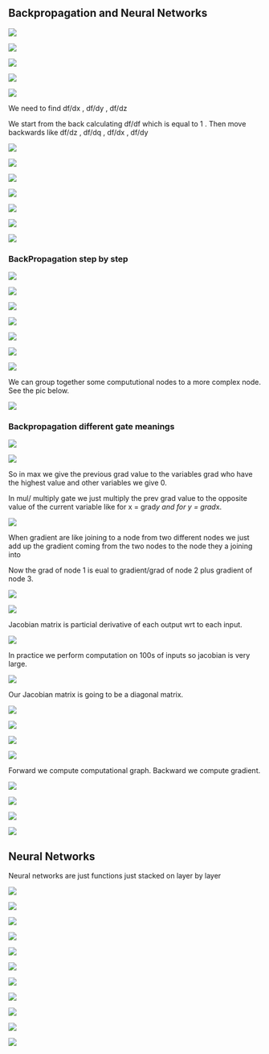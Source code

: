 ## Backpropagation and Neural Networks

![](./images/lecture4/img1.JPG)

![](./images/lecture4/img2.JPG)

![](./images/lecture4/img3.JPG)

![](./images/lecture4/img4.JPG)

![](./images/lecture4/img5.JPG)

We need to find df/dx ,  df/dy , df/dz

We start from the back calculating df/df which is equal to 1 . Then move backwards like df/dz , df/dq , df/dx , df/dy

![](./images/lecture4/img6.JPG)

![](./images/lecture4/img7.JPG)

![](./images/lecture4/img8.JPG)

![](./images/lecture4/img9.JPG)

![](./images/lecture4/img10.JPG)

![](./images/lecture4/img11.JPG)

![](./images/lecture4/img12.JPG)

### BackPropagation step by step

![](./images/lecture4/img13.JPG)

![](./images/lecture4/img14.JPG)

![](./images/lecture4/img15.JPG)

![](./images/lecture4/img16.JPG)

![](./images/lecture4/img17.JPG)

![](./images/lecture4/img18.JPG)

![](./images/lecture4/img19.JPG)

We can group together some compututional nodes to a more complex node. See the pic below.

![](./images/lecture4/img20.JPG)

### Backpropagation different gate meanings

![](./images/lecture4/img21.JPG)

![](./images/lecture4/img22.JPG)

So in max we give the previous grad value to the variables grad who have the highest value and other variables we give 0.

In mul/ multiply gate we just multiply the prev grad value to the opposite value of the current variable like for x = grad*y and for y = grad*x.

![](./images/lecture4/img23.JPG)

When gradient are like joining to a node from two different nodes we just add up the gradient coming from the two nodes to the node they a joining into 

Now the grad of node 1 is eual to gradient/grad of node 2 plus gradient of node 3.

![](./images/lecture4/img24.JPG)

![](./images/lecture4/img25.JPG)

Jacobian matrix is particial derivative of each output wrt to each input.

![](./images/lecture4/img26.JPG)

In practice we perform computation on 100s of inputs so jacobian is very large.

![](./images/lecture4/img27.JPG)

Our Jacobian matrix is going to be a diagonal matrix.

![](./images/lecture4/img28.JPG)

![](./images/lecture4/img29.JPG)

![](./images/lecture4/img30.JPG)

![](./images/lecture4/img31.JPG)

Forward we compute computational graph.
Backward we compute gradient.

![](./images/lecture4/img32.JPG)

![](./images/lecture4/img33.JPG) 

![](./images/lecture4/img34.JPG) 

![](./images/lecture4/img35.JPG) 

## Neural Networks

Neural networks are just functions just stacked on layer by layer

![](./images/lecture4/img36.JPG) 

![](./images/lecture4/img37.JPG) 

![](./images/lecture4/img38.JPG)

![](./images/lecture4/img39.JPG)

![](./images/lecture4/img40.JPG)

![](./images/lecture4/img41.JPG)

![](./images/lecture4/img42.JPG)

![](./images/lecture4/img43.JPG)

![](./images/lecture4/img44.JPG)

![](./images/lecture4/img45.JPG)

![](./images/lecture4/img46.JPG)